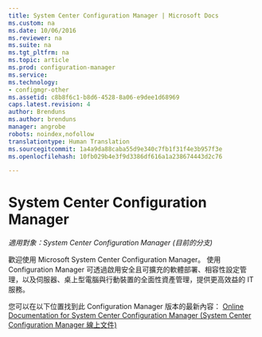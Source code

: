 ```yaml
---
title: System Center Configuration Manager | Microsoft Docs
ms.custom: na
ms.date: 10/06/2016
ms.reviewer: na
ms.suite: na
ms.tgt_pltfrm: na
ms.topic: article
ms.prod: configuration-manager
ms.service: 
ms.technology:
- configmgr-other
ms.assetid: c8b8f6c1-b8d6-4528-8a06-e9dee1d68969
caps.latest.revision: 4
author: Brenduns
ms.author: brenduns
manager: angrobe
robots: noindex,nofollow
translationtype: Human Translation
ms.sourcegitcommit: 1a4a9da88caba55d9e340c7fb1f31f4e3b957f3e
ms.openlocfilehash: 10fb029b4e3f9d3386df616a1a238674443d2c76

---
```

# <a name="system-center-configuration-manager"></a>System Center Configuration Manager

*適用對象：System Center Configuration Manager (目前的分支)*

歡迎使用 Microsoft System Center Configuration Manager。 使用 Configuration Manager 可透過啟用安全且可擴充的軟體部署、相容性設定管理，以及伺服器、桌上型電腦與行動裝置的全面性資產管理，提供更高效益的 IT 服務。  

 您可以在以下位置找到此 Configuration Manager 版本的最新內容： [Online Documentation for System Center Configuration Manager (System Center Configuration Manager 線上文件)](https://go.microsoft.com/fwlink/?LinkID=533344)



<!--HONumber=Dec16_HO3-->


